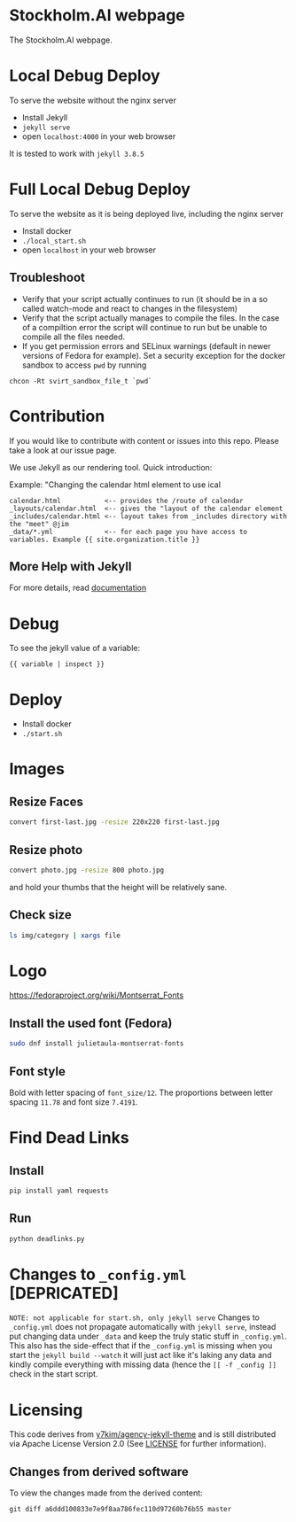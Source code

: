# Stockholm.AI webpage
The Stockholm.AI webpage.

# Local Debug Deploy
To serve the website without the nginx server
* Install Jekyll
* `jekyll serve`
* open `localhost:4000` in your web browser

It is tested to work with `jekyll 3.8.5`

# Full Local Debug Deploy
To serve the website as it is being deployed live, including the nginx server
* Install docker
* `./local_start.sh`
* open `localhost` in your web browser

## Troubleshoot
* Verify that your script actually continues to run (it should be in a so called watch-mode and react to changes in the filesystem)
* Verify that the script actually manages to compile the files. In the case of a compiltion error the script will continue to run but be unable to compile all the files needed.
* If you get permission errors and SELinux warnings (default in newer versions of Fedora for example). Set a security exception for the docker sandbox to access `pwd` by running
```
chcon -Rt svirt_sandbox_file_t `pwd`
```

# Contribution
If you would like to contribute with content or issues into this repo. Please take a look at our issue page.

We use Jekyll as our rendering tool. Quick introduction:

Example: "Changing the calendar html element to use ical
```
calendar.html           <-- provides the /route of calendar
_layouts/calendar.html  <-- gives the "layout of the calendar element
_includes/calendar.html <-- layout takes from _includes directory with the "meet" @jim
_data/*.yml             <-- for each page you have access to variables. Example {{ site.organization.title }}
```

## More Help with Jekyll
For more details, read [documentation](http://jekyllrb.com/)

# Debug
To see the jekyll value of a variable:
```
{{ variable | inspect }}
```

# Deploy
* Install docker
* `./start.sh`


# Images
## Resize Faces
```bash
convert first-last.jpg -resize 220x220 first-last.jpg
```

## Resize photo
```bash
convert photo.jpg -resize 800 photo.jpg
```
and hold your thumbs that the height will be relatively sane.

## Check size
```bash
ls img/category | xargs file
```

# Logo
https://fedoraproject.org/wiki/Montserrat_Fonts
## Install the used font (Fedora)
```bash
sudo dnf install julietaula-montserrat-fonts
```
## Font style
Bold with letter spacing of `font_size/12`.
The proportions between letter spacing `11.78` and font size `7.4191`.

# Find Dead Links
## Install
```bash
pip install yaml requests
```
## Run
```bash
python deadlinks.py
```

# Changes to `_config.yml` [DEPRICATED]
`NOTE: not applicable for start.sh, only jekyll serve`
Changes to `_config.yml` does not propagate automatically with `jekyll serve`, instead put changing data under `_data` and keep the truly static stuff in `_config.yml`.
This also has the side-effect that if the `_config.yml` is missing when you start the `jekyll build --watch` it will just act like it's laking any data  and kindly compile everything with missing data (hence the `[[ -f _config ]]` check in the start script.

# Licensing
This code derives from [y7kim/agency-jekyll-theme](https://github.com/y7kim/agency-jekyll-theme) and is still distributed via Apache License Version 2.0 (See [LICENSE](https://github.com/Stockholm-AI/stockholm-ai/blob/master/LICENSE) for further information).

## Changes from derived software
To view the changes made from the derived content:
```
git diff a6ddd100833e7e9f8aa786fec110d97260b76b55 master 
```
